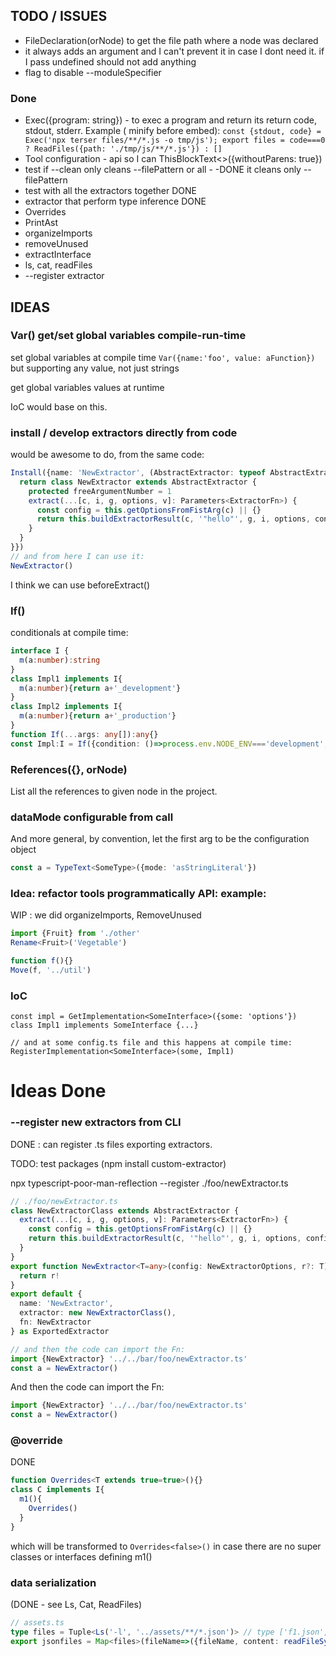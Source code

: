 
## TODO / ISSUES

 * FileDeclaration<Type>(orNode) to get the file path where a node was declared
 * it always adds an argument and I can't prevent it in case I dont need it. if I pass undefined should not add anything
 * flag to disable --moduleSpecifier

### Done

 * Exec({program: string}) - to exec a program and return its return code, stdout, stderr. Example ( minify before embed): `const {stdout, code} = Exec('npx terser files/**/*.js -o tmp/js'); export files = code===0 ? ReadFiles({path: './tmp/js/**/*.js'}) : []`
 * Tool configuration - api so I can ThisBlockText<>({withoutParens: true})
 * test if --clean only cleans --filePattern or all - -DONE it cleans only --filePattern
 * test with all the extractors together DONE
 * extractor that perform type inference DONE
 * Overrides
 * PrintAst
 * organizeImports
 * removeUnused
 * extractInterface
 * ls, cat, readFiles 
 * --register extractor



## IDEAS

### Var() get/set global variables compile-run-time

set global variables at compile time `Var({name:'foo', value: aFunction})` but supporting any value, not just strings

get global variables values at runtime

IoC would base on this.


### install / develop extractors directly from code

would be awesome to do, from the same code:

```ts
Install({name: 'NewExtractor', (AbstractExtractor: typeof AbstractExtractor)=>{
  return class NewExtractor extends AbstractExtractor {
    protected freeArgumentNumber = 1
    extract(...[c, i, g, options, v]: Parameters<ExtractorFn>) {
      const config = this.getOptionsFromFistArg(c) || {}
      return this.buildExtractorResult(c, '"hello"', g, i, options, config)
    }
  }
}})
// and from here I can use it: 
NewExtractor()
```

I think we can use beforeExtract()


### If()

conditionals at compile time:

```ts
interface I {
  m(a:number):string
}
class Impl1 implements I{
  m(a:number){return a+'_development'}
}
class Impl2 implements I{
  m(a:number){return a+'_production'}
}
function If(...args: any[]):any{}
const Impl:I = If({condition: ()=>process.env.NODE_ENV==='development', then: ()=>Impl1, else: ()=>Impl2})
```

### References<Type>({}, orNode)

List all the references to given node in the project.


### dataMode configurable from call

And more general, by convention, let the first arg to be the configuration object

```ts
const a = TypeText<SomeType>({mode: 'asStringLiteral'})
```

### Idea: refactor tools programmatically API: example: 

WIP : we did organizeImports, RemoveUnused

```ts
import {Fruit} from './other'
Rename<Fruit>('Vegetable')
```

 ```ts
function f(){}
Move(f, '../util')
 ```


### IoC

```
const impl = GetImplementation<SomeInterface>({some: 'options'})
class Impl1 implements SomeInterface {...}

// and at some config.ts file and this happens at compile time:
RegisterImplementation<SomeInterface>(some, Impl1)
```




# Ideas Done

### --register new extractors from CLI

DONE : can register .ts files exporting extractors. 

TODO: test packages (npm install custom-extractor)

npx typescript-poor-man-reflection --register ./foo/newExtractor.ts


```ts
// ./foo/newExtractor.ts
class NewExtractorClass extends AbstractExtractor {
  extract(...[c, i, g, options, v]: Parameters<ExtractorFn>) {
    const config = this.getOptionsFromFistArg(c) || {}
    return this.buildExtractorResult(c, '"hello"', g, i, options, config)
  }
}
export function NewExtractor<T=any>(config: NewExtractorOptions, r?: T): T {
  return r!
}
export default {
  name: 'NewExtractor',
  extractor: new NewExtractorClass(),
  fn: NewExtractor
} as ExportedExtractor

// and then the code can import the Fn: 
import {NewExtractor} '../../bar/foo/newExtractor.ts'
const a = NewExtractor()
```

And then the code can import the Fn: 
```ts
import {NewExtractor} '../../bar/foo/newExtractor.ts'
const a = NewExtractor()
```

### @override

DONE

```ts
function Overrides<T extends true=true>(){}
class C implements I{
  m1(){
    Overrides()
  }
}
```
which will be transformed to `Overrides<false>()` in case there are no super classes or interfaces defining m1()



###  data serialization 

(DONE - see Ls, Cat, ReadFiles)

```ts
// assets.ts
type files = Tuple<Ls('-l', '../assets/**/*.json')> // type ['f1.json', ...]
export jsonfiles = Map<files>(fileName=>({fileName, content: readFileSync(f))}) // array with file contents {fileName, content}[]
```